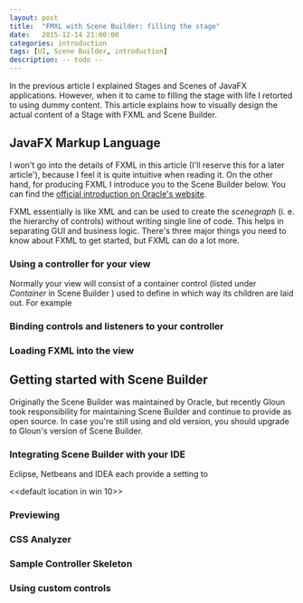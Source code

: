 ```yaml
---
layout: post
title:  "FMXL with Scene Builder: filling the stage"
date:   2015-12-14 21:00:00
categories: introduction
tags: [UI, Scene Builder, introduction]
description: -- todo --
---
```


In the previous article I explained Stages and Scenes of JavaFX applications. However, when it to came to filling the stage with life I retorted to using dummy content. This article explains
how to visually design the actual content of a Stage with FXML and Scene Builder.

## JavaFX Markup Language

I won't go into the details of FXML in this article (I'll reserve this for a later article'), because I feel it is quite intuitive when reading it. On the other hand, for producing FXML I introduce you to the Scene Builder below. You can
find the [official introduction on Oracle's website](http://docs.oracle.com/javafx/2/api/javafx/fxml/doc-files/introduction_to_fxml.html).

FXML essentially is like XML and can be used to create the *scenegraph* (i. e. the hierarchy of controls) without writing single line of code. This helps in separating GUI and business logic. There's
three major things you need to know about FXML to get started, but FXML can do a lot more.

### Using a controller for your view

Normally your view will consist of a container control (listed under *Container* in Scene Builder ) used to define in which way its children are laid out. For example


### Binding controls and listeners to your controller

### Loading FXML into the view

## Getting started with Scene Builder

Originally the Scene Builder was maintained by Oracle, but recently Gloun took responsibility for maintaining Scene Builder and continue to provide as open source. In case you're still using and old version, you should upgrade to Gloun's version of Scene Builder.

### Integrating Scene Builder with your IDE

Eclipse, Netbeans and IDEA each provide a setting to

<<default location in win 10>>

### Previewing

### CSS Analyzer

### Sample Controller Skeleton

### Using custom controls